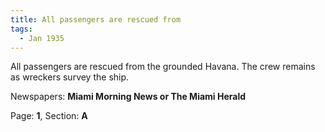 ```yaml
---  
title: All passengers are rescued from  
tags:  
  - Jan 1935  
---  
```

  
All passengers are rescued from the grounded Havana. The crew remains as wreckers survey the ship.  
  
Newspapers: **Miami Morning News or The Miami Herald**  
  
Page: **1**, Section: **A** 
